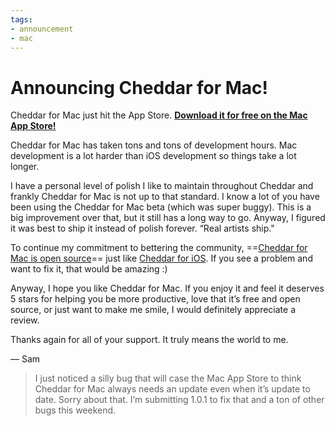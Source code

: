 ```yaml
---
tags:
- announcement
- mac
---
```


# Announcing Cheddar for Mac!

Cheddar for Mac just hit the App Store. **[Download it for free on the Mac App Store!](https://itunes.apple.com/app/cheddar/id536464274)**

Cheddar for Mac has taken tons and tons of development hours. Mac development is a lot harder than iOS development so things take a lot longer.

I have a personal level of polish I like to maintain throughout Cheddar and frankly Cheddar for Mac is not up to that standard. I know a lot of you have been using the Cheddar for Mac beta (which was super buggy). This is a big improvement over that, but it still has a long way to go. Anyway, I figured it was best to ship it instead of polish forever. “Real artists ship."

To continue my commitment to bettering the community, ==[Cheddar for Mac is open source](https://github.com/nothingmagical/cheddar-mac)== just like [Cheddar for iOS](https://github.com/nothingmagical/cheddar-ios). If you see a problem and want to fix it, that would be amazing :)

Anyway, I hope you like Cheddar for Mac. If you enjoy it and feel it deserves 5 stars for helping you be more productive, love that it’s free and open source, or just want to make me smile, I would definitely appreciate a review.

Thanks again for all of your support. It truly means the world to me.

— Sam

> I just noticed a silly bug that will case the Mac App Store to think Cheddar for Mac always needs an update even when it’s update to date. Sorry about that. I’m submitting 1.0.1 to fix that and a ton of other bugs this weekend.
